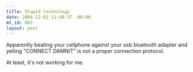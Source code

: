 ```yaml
--- 
title: Stupid technology
date: 2004-12-02 11:48:37 -08:00
mt_id: 863
layout: post
---
```

Apparently beating your cellphone against your usb bluetooth adapter and yelling "CONNECT DAMNIT" is not a proper connection protocol.

At least, it's not working for me.
